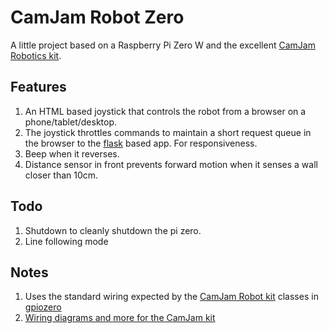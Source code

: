 # CamJam Robot Zero

A little project based on a Raspberry Pi Zero W and the excellent [CamJam Robotics kit](https://camjam.me/?page_id=1035).

## Features
1. An HTML based joystick that controls the robot from a browser on a phone/tablet/desktop.
2. The joystick throttles commands to maintain a short request queue in the browser to the [flask](url) based app. For responsiveness.
3. Beep when it reverses.
4. Distance sensor in front prevents forward motion when it senses a wall closer than 10cm.

## Todo
1. Shutdown to cleanly shutdown the pi zero.
2. Line following mode

## Notes

1. Uses the standard wiring expected by the [CamJam Robot kit](https://gpiozero.readthedocs.io/en/stable/api_boards.html#camjamkitrobot) classes in [gpiozero](https://gpiozero.readthedocs.io/en/stable/index.html)
2. [Wiring diagrams and more for the CamJam kit](https://github.com/CamJam-EduKit/EduKit3/tree/master/CamJam%20Edukit%203%20-%20GPIO%20Zero)

